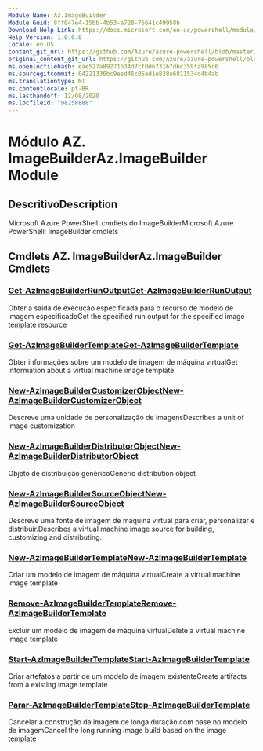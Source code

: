 ```yaml
---
Module Name: Az.ImageBuilder
Module Guid: 8ff047e4-15bb-4b53-a728-75641c49958b
Download Help Link: https://docs.microsoft.com/en-us/powershell/module/az.imagebuilder
Help Version: 1.0.0.0
Locale: en-US
content_git_url: https://github.com/Azure/azure-powershell/blob/master/src/ImageBuilder/help/Az.ImageBuilder.md
original_content_git_url: https://github.com/Azure/azure-powershell/blob/master/src/ImageBuilder/help/Az.ImageBuilder.md
ms.openlocfilehash: eae527a89271634d7cf0d673167d6c359fa985c6
ms.sourcegitcommit: 04221336bc9eed46c05ed1e828a6811534d4b4ab
ms.translationtype: MT
ms.contentlocale: pt-BR
ms.lasthandoff: 12/08/2020
ms.locfileid: "98258888"
---
```

# <span data-ttu-id="91c83-101">Módulo AZ. ImageBuilder</span><span class="sxs-lookup"><span data-stu-id="91c83-101">Az.ImageBuilder Module</span></span>
## <span data-ttu-id="91c83-102">Descritivo</span><span class="sxs-lookup"><span data-stu-id="91c83-102">Description</span></span>
<span data-ttu-id="91c83-103">Microsoft Azure PowerShell: cmdlets do ImageBuilder</span><span class="sxs-lookup"><span data-stu-id="91c83-103">Microsoft Azure PowerShell: ImageBuilder cmdlets</span></span>

## <span data-ttu-id="91c83-104">Cmdlets AZ. ImageBuilder</span><span class="sxs-lookup"><span data-stu-id="91c83-104">Az.ImageBuilder Cmdlets</span></span>
### [<span data-ttu-id="91c83-105">Get-AzImageBuilderRunOutput</span><span class="sxs-lookup"><span data-stu-id="91c83-105">Get-AzImageBuilderRunOutput</span></span>](Get-AzImageBuilderRunOutput.md)
<span data-ttu-id="91c83-106">Obter a saída de execução especificada para o recurso de modelo de imagem especificado</span><span class="sxs-lookup"><span data-stu-id="91c83-106">Get the specified run output for the specified image template resource</span></span>

### [<span data-ttu-id="91c83-107">Get-AzImageBuilderTemplate</span><span class="sxs-lookup"><span data-stu-id="91c83-107">Get-AzImageBuilderTemplate</span></span>](Get-AzImageBuilderTemplate.md)
<span data-ttu-id="91c83-108">Obter informações sobre um modelo de imagem de máquina virtual</span><span class="sxs-lookup"><span data-stu-id="91c83-108">Get information about a virtual machine image template</span></span>

### [<span data-ttu-id="91c83-109">New-AzImageBuilderCustomizerObject</span><span class="sxs-lookup"><span data-stu-id="91c83-109">New-AzImageBuilderCustomizerObject</span></span>](New-AzImageBuilderCustomizerObject.md)
<span data-ttu-id="91c83-110">Descreve uma unidade de personalização de imagens</span><span class="sxs-lookup"><span data-stu-id="91c83-110">Describes a unit of image customization</span></span>

### [<span data-ttu-id="91c83-111">New-AzImageBuilderDistributorObject</span><span class="sxs-lookup"><span data-stu-id="91c83-111">New-AzImageBuilderDistributorObject</span></span>](New-AzImageBuilderDistributorObject.md)
<span data-ttu-id="91c83-112">Objeto de distribuição genérico</span><span class="sxs-lookup"><span data-stu-id="91c83-112">Generic distribution object</span></span>

### [<span data-ttu-id="91c83-113">New-AzImageBuilderSourceObject</span><span class="sxs-lookup"><span data-stu-id="91c83-113">New-AzImageBuilderSourceObject</span></span>](New-AzImageBuilderSourceObject.md)
<span data-ttu-id="91c83-114">Descreve uma fonte de imagem de máquina virtual para criar, personalizar e distribuir.</span><span class="sxs-lookup"><span data-stu-id="91c83-114">Describes a virtual machine image source for building, customizing and distributing.</span></span>

### [<span data-ttu-id="91c83-115">New-AzImageBuilderTemplate</span><span class="sxs-lookup"><span data-stu-id="91c83-115">New-AzImageBuilderTemplate</span></span>](New-AzImageBuilderTemplate.md)
<span data-ttu-id="91c83-116">Criar um modelo de imagem de máquina virtual</span><span class="sxs-lookup"><span data-stu-id="91c83-116">Create a virtual machine image template</span></span>

### [<span data-ttu-id="91c83-117">Remove-AzImageBuilderTemplate</span><span class="sxs-lookup"><span data-stu-id="91c83-117">Remove-AzImageBuilderTemplate</span></span>](Remove-AzImageBuilderTemplate.md)
<span data-ttu-id="91c83-118">Excluir um modelo de imagem de máquina virtual</span><span class="sxs-lookup"><span data-stu-id="91c83-118">Delete a virtual machine image template</span></span>

### [<span data-ttu-id="91c83-119">Start-AzImageBuilderTemplate</span><span class="sxs-lookup"><span data-stu-id="91c83-119">Start-AzImageBuilderTemplate</span></span>](Start-AzImageBuilderTemplate.md)
<span data-ttu-id="91c83-120">Criar artefatos a partir de um modelo de imagem existente</span><span class="sxs-lookup"><span data-stu-id="91c83-120">Create artifacts from a existing image template</span></span>

### [<span data-ttu-id="91c83-121">Parar-AzImageBuilderTemplate</span><span class="sxs-lookup"><span data-stu-id="91c83-121">Stop-AzImageBuilderTemplate</span></span>](Stop-AzImageBuilderTemplate.md)
<span data-ttu-id="91c83-122">Cancelar a construção da imagem de longa duração com base no modelo de imagem</span><span class="sxs-lookup"><span data-stu-id="91c83-122">Cancel the long running image build based on the image template</span></span>

